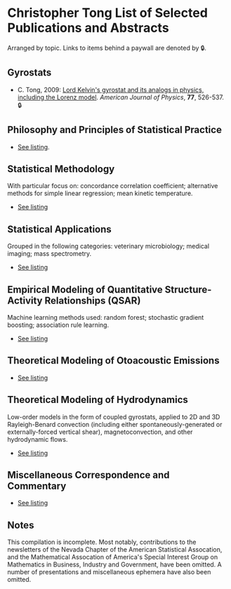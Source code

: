 # Christopher Tong List of Selected Publications and Abstracts

Arranged by topic.  Links to items behind a paywall are denoted by :lock:.

## Gyrostats

- C. Tong, 2009:  [Lord Kelvin's gyrostat and its analogs in physics, including the Lorenz model](https://doi.org/10.1119/1.3095813).  *American Journal of Physics*, **77**, 526-537.  :lock:


## Philosophy and Principles of Statistical Practice

- [See listing](statprinciples.md).

## Statistical Methodology

With particular focus on:  concordance correlation coefficient; alternative methods for simple linear regression; mean kinetic temperature.

- [See listing](statmethods.md)

## Statistical Applications

Grouped in the following categories:  veterinary microbiology; medical imaging; mass spectrometry.

- [See listing](appliedstat.md)

## Empirical Modeling of Quantitative Structure-Activity Relationships (QSAR)

Machine learning methods used:  random forest; stochastic gradient boosting; association rule learning.

- [See listing](qsar.md)

## Theoretical Modeling of Otoacoustic Emissions

- [See listing](oae.md)

## Theoretical Modeling of Hydrodynamics

Low-order models in the form of coupled gyrostats, applied to 2D and 3D Rayleigh-Benard convection (including either spontaneously-generated or externally-forced vertical shear), magnetoconvection, and other hydrodynamic flows.

- [See listing](lom.md)

## Miscellaneous Correspondence and Commentary

- [See listing](misc.md)


## Notes

This compilation is incomplete.  Most notably, contributions to the newsletters of the Nevada Chapter of the American Statistical Assocation, and the Mathematical Assocation of America's Special Interest Group on Mathematics in Business, Industry and Government, have been omitted.  A number of presentations and miscellaneous ephemera have also been omitted.
